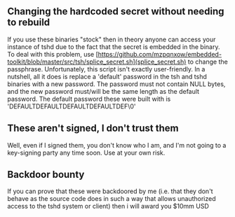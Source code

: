 ## Changing the hardcoded secret without needing to rebuild

If you use these binaries "stock" then in theory anyone can access your instance of tshd due to the fact that the secret is embedded in the binary. To deal with this problem, use [https://github.com/mzpqnxow/embedded-toolkit/blob/master/src/tsh/splice_secret.sh](splice_secret.sh) to change the passphrase. Unfortunately, this script isn't exactly user-friendly. In a nutshell, all it does is replace a 'default' password in the tsh and tshd binaries with a new password. The password must not contain NULL bytes, and the new password must/will be the same length as the default password. The default password these were built with is 'DEFAULTDEFAULTDEFAULTDEFAULTDEF\0'

## These aren't signed, I don't trust them

Well, even if I signed them, you don't know who I am, and I'm not going to a key-signing party any time soon. Use at your own risk.

## Backdoor bounty

If you can prove that these were backdoored by me (i.e. that they don't behave as the source code does in such a way that allows unauthorized access to the tshd system or client) then i will award you $10mm USD

